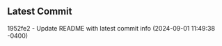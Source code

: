 
## Latest Commit
1952fe2 - Update README with latest commit info (2024-09-01 11:49:38 -0400) <Yunxi-Zhou>
